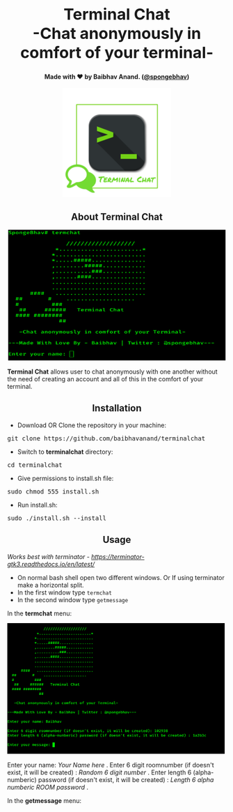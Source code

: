 <h1 align="center" style="font-size:36px;font-weight:bold;">
        Terminal Chat<br>
        -Chat anonymously in comfort of your terminal-
</h1>
<h4 align="center">
    <strong>Made with ❤️ by Baibhav Anand. (<a href='https://twitter.com/spongebhav' target="_blank">@spongebhav</a>)</strong>
</h4>

  <p align="center">
 <img src="images/terminalchat.png" width=250 height=250>
 </p>

<h2 align="center">
  <strong>About Terminal Chat</strong>
 </h2>
 
  <p align="center">
 <img src="images/termchat.png" height=300 width=500>
 </p>

**Terminal Chat** allows user to chat anonymously with one another without the need of creating an account and all of this in the comfort of your terminal.

<h2 align="center">
  <strong>Installation</strong>
 </h2>
 
 * Download OR Clone the repository in your machine:
<pre>git clone https://github.com/baibhavanand/terminalchat</pre>

* Switch to **terminalchat** directory:
<pre>cd terminalchat</pre>

* Give permissions to install.sh file:
<pre>sudo chmod 555 install.sh</pre>

* Run install.sh:
<pre>sudo ./install.sh --install</pre>



<h2 align="center">
  <strong>Usage</strong>
 </h2>
 
 *Works best with terminator - https://terminator-gtk3.readthedocs.io/en/latest/*
 
 * On normal bash shell open two different windows. Or If using terminator make a horizontal split.
 * In the first window type `termchat`
 * In the second window type `getmessage`
 
 In the **termchat** menu:
 <p align="left">
 <img src="images/termchatwindow.png" height=300 width=500>
 </p>
 
 Enter your name: *Your Name here* .
 Enter 6 digit roomnumber (if doesn't exist, it will be created) : *Random 6 digit number* .
 Enter length 6 (alpha-numberic) password (if doesn't exist, it will be created) : *Length 6 alpha numberic ROOM password* .
 
 
 In the **getmessage** menu:
 
 
